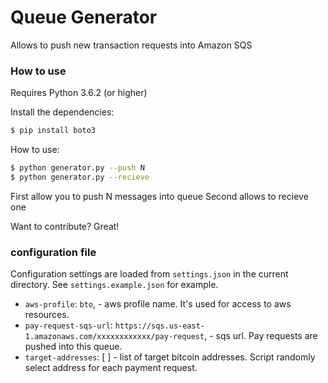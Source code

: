 # Queue Generator

Allows to push new transaction requests into Amazon SQS
 
### How to use

Requires Python 3.6.2 (or higher)

Install the dependencies:

```sh
$ pip install boto3
```
How to use:

```sh
$ python generator.py --push N
$ python generator.py --recieve
```
First allow you to push N messages into queue
Second allows to recieve one

Want to contribute? Great!

### configuration file

Configuration settings are loaded from `settings.json` in the current directory. See `settings.example.json` for example.

*  `aws-profile`: `bto`, - aws profile name. It's used for access to aws resources.
*  `pay-request-sqs-url`: `https://sqs.us-east-1.amazonaws.com/xxxxxxxxxxxx/pay-request`, - sqs url. Pay requests are pushed into this queue.
*  `target-addresses`: [ ] - list of target bitcoin addresses. Script randomly select address for each payment request.
  